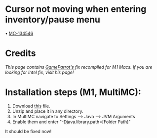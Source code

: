 # Cursor not moving when entering inventory/pause menu
• [MC-134546](https://bugs.mojang.com/browse/MC-134546)

# Credits
*This page contains [GameParrot's](https://github.com/GameParrot/minecraft-mac-window-fix) fix recompiled for M1 Macs.* 
*If you are looking for Intel fix, visit his page!*

# Installation steps (M1, MultiMC):

1) Download [this](https://www.mediafire.com/file/5o67lqkkltstelb/mcpatch.zip/file) file.
2) Unzip and place it in any directory.
3) In MultiMC navigate to Settings --> Java --> JVM Arguments
4) Enable them and enter "-Djava.library.path=[Folder Path]"

It should be fixed now! 

